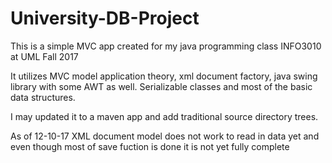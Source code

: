# University-DB-Project
This is a simple MVC app created for my java programming class INFO3010 at UML Fall 2017

It utilizes MVC model application theory, xml document factory, java swing library with some AWT as well. 
Serializable classes and most of the basic data structures.

I may updated it to a maven app and add traditional source directory trees.

As of 12-10-17 XML document model does not work to read in data yet and even though most of save fuction is done it is not yet fully
complete
